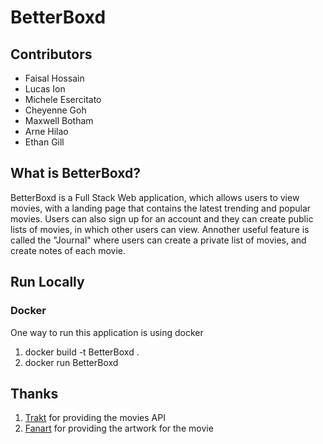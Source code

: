 # BetterBoxd

## Contributors
- Faisal Hossain
- Lucas Ion
- Michele Esercitato
- Cheyenne Goh
- Maxwell Botham
- Arne Hilao
- Ethan Gill

## What is BetterBoxd?
BetterBoxd is a Full Stack Web application, which allows users to view movies, with a landing page that contains the latest trending and popular movies. Users can also sign up for an account and 
they can create public lists of movies, in which other users can view. Annother useful feature is called the "Journal" where users can create a private list of movies, and 
create notes of each movie.

## Run Locally

### Docker
One way to run this application is using docker
1. docker build -t BetterBoxd .
2. docker run BetterBoxd

## Thanks
1. [Trakt](https://trakt.tv) for providing the movies API
2. [Fanart](https://fanart.tv) for providing the artwork for the movie
